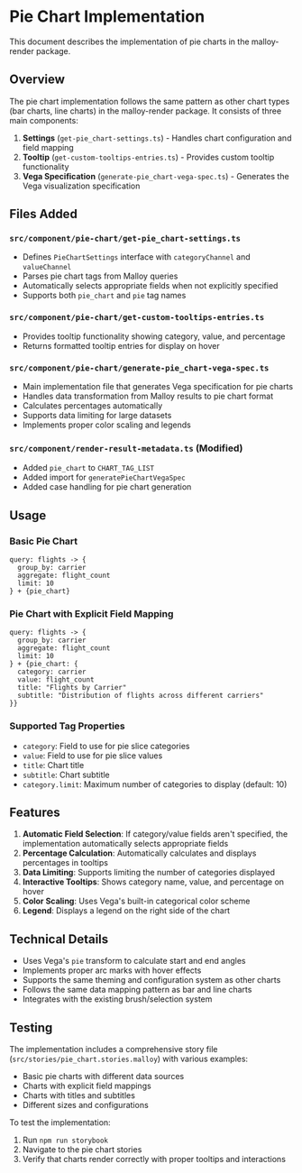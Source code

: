 # Pie Chart Implementation

This document describes the implementation of pie charts in the malloy-render package.

## Overview

The pie chart implementation follows the same pattern as other chart types (bar charts, line charts) in the malloy-render package. It consists of three main components:

1. **Settings** (`get-pie_chart-settings.ts`) - Handles chart configuration and field mapping
2. **Tooltip** (`get-custom-tooltips-entries.ts`) - Provides custom tooltip functionality
3. **Vega Specification** (`generate-pie_chart-vega-spec.ts`) - Generates the Vega visualization specification

## Files Added

### `src/component/pie-chart/get-pie_chart-settings.ts`
- Defines `PieChartSettings` interface with `categoryChannel` and `valueChannel`
- Parses pie chart tags from Malloy queries
- Automatically selects appropriate fields when not explicitly specified
- Supports both `pie_chart` and `pie` tag names

### `src/component/pie-chart/get-custom-tooltips-entries.ts`
- Provides tooltip functionality showing category, value, and percentage
- Returns formatted tooltip entries for display on hover

### `src/component/pie-chart/generate-pie_chart-vega-spec.ts`
- Main implementation file that generates Vega specification for pie charts
- Handles data transformation from Malloy results to pie chart format
- Calculates percentages automatically
- Supports data limiting for large datasets
- Implements proper color scaling and legends

### `src/component/render-result-metadata.ts` (Modified)
- Added `pie_chart` to `CHART_TAG_LIST`
- Added import for `generatePieChartVegaSpec`
- Added case handling for pie chart generation

## Usage

### Basic Pie Chart
```malloy
query: flights -> {
  group_by: carrier
  aggregate: flight_count
  limit: 10
} + {pie_chart}
```

### Pie Chart with Explicit Field Mapping
```malloy
query: flights -> {
  group_by: carrier
  aggregate: flight_count
  limit: 10
} + {pie_chart: {
  category: carrier
  value: flight_count
  title: "Flights by Carrier"
  subtitle: "Distribution of flights across different carriers"
}}
```

### Supported Tag Properties
- `category`: Field to use for pie slice categories
- `value`: Field to use for pie slice values
- `title`: Chart title
- `subtitle`: Chart subtitle
- `category.limit`: Maximum number of categories to display (default: 10)

## Features

1. **Automatic Field Selection**: If category/value fields aren't specified, the implementation automatically selects appropriate fields
2. **Percentage Calculation**: Automatically calculates and displays percentages in tooltips
3. **Data Limiting**: Supports limiting the number of categories displayed
4. **Interactive Tooltips**: Shows category name, value, and percentage on hover
5. **Color Scaling**: Uses Vega's built-in categorical color scheme
6. **Legend**: Displays a legend on the right side of the chart

## Technical Details

- Uses Vega's `pie` transform to calculate start and end angles
- Implements proper arc marks with hover effects
- Supports the same theming and configuration system as other charts
- Follows the same data mapping pattern as bar and line charts
- Integrates with the existing brush/selection system

## Testing

The implementation includes a comprehensive story file (`src/stories/pie_chart.stories.malloy`) with various examples:
- Basic pie charts with different data sources
- Charts with explicit field mappings
- Charts with titles and subtitles
- Different sizes and configurations

To test the implementation:
1. Run `npm run storybook`
2. Navigate to the pie chart stories
3. Verify that charts render correctly with proper tooltips and interactions 